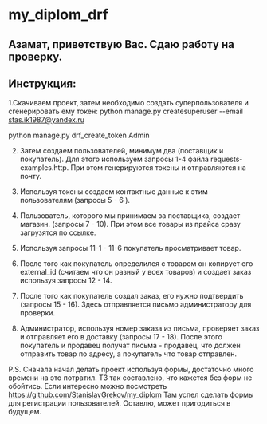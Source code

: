 # my_diplom_drf
## Азамат, приветствую Вас. Сдаю работу на проверку.
## Инструкция:

1.Скачиваем проект,  затем необходимо создать суперпользователя и сгенерировать ему токен:
python manage.py createsuperuser --email stas.ik1987@yandex.ru

python manage.py drf_create_token Admin

2. Затем создаем пользователей, минимум два (поставщик и покупатель). Для этого используем запросы 1-4 файла requests-examples.http. При этом генерируются токены и отправляются на почту.

3. Используя токены создаем контактные данные к этим пользователям (запросы 5 - 6 ).

4. Пользователь, которого мы принимаем за поставщика, создает магазин. (запросы 7 - 10). При этом все товары из прайса сразу загрузятся по ссылке. 

5. Используя запросы 11-1 - 11-6 покупатель просматривает товар.

6. После того как покупатель определился с товаром он копирует его external_id (считаем что он разный у всех товаров) и создает заказ используя запросы 12 - 14.

7. После того как покупатель создал заказ, его нужно подтвердить (запросы 15 - 16). Здесь отправляется письмо администратору для проверки.

8. Администратор, используя номер заказа из письма, проверяет заказ и отправляет его в доставку (запросы 17 - 18). После этого покупатель и продавец получат письма - продавец, что должен отправить товар по адресу, а покупатель что товар отправлен.

P.S. Сначала начал делать проект используя формы, достаточно много времени на это потратил. ТЗ так составлено, что кажется без форм не обойтись. Если интересно можно посмотреть https://github.com/StanislavGrekov/my_diplom
Там успел сделать формы для регистрации пользователей. Оставлю, может пригодиться в будущем.


